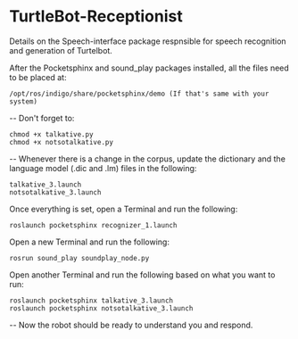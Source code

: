 # TurtleBot-Receptionist
Details on the Speech-interface package respnsible for speech recognition and generation of Turtelbot. 

After the Pocketsphinx and sound_play packages installed, all the files need to be placed at: 

      
    /opt/ros/indigo/share/pocketsphinx/demo (If that's same with your system)
    
-- Don't forget to:
   

    chmod +x talkative.py
    chmod +x notsotalkative.py

-- Whenever there is a change in the corpus, update the dictionary and the language model (.dic and .lm) files in the following:   

    talkative_3.launch
    notsotalkative_3.launch 

Once everything is set, open a Terminal and run the following:

    roslaunch pocketsphinx recognizer_1.launch 
    
Open a new Terminal and run the following:

    rosrun sound_play soundplay_node.py

Open another Terminal and run the following based on what you want to run:

    roslaunch pocketsphinx talkative_3.launch
    roslaunch pocketsphinx notsotalkative_3.launch  
    
-- Now the robot should be ready to understand you and respond. 
